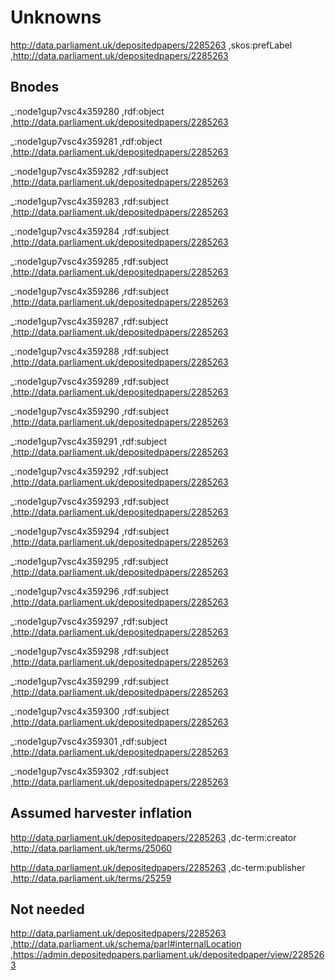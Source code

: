 # Unknowns

<http://data.parliament.uk/depositedpapers/2285263> ,skos:prefLabel ,http://data.parliament.uk/depositedpapers/2285263

## Bnodes

_:node1gup7vsc4x359280 ,rdf:object ,<http://data.parliament.uk/depositedpapers/2285263>

_:node1gup7vsc4x359281 ,rdf:object ,<http://data.parliament.uk/depositedpapers/2285263>

_:node1gup7vsc4x359282 ,rdf:subject ,<http://data.parliament.uk/depositedpapers/2285263>

_:node1gup7vsc4x359283 ,rdf:subject ,<http://data.parliament.uk/depositedpapers/2285263>

_:node1gup7vsc4x359284 ,rdf:subject ,<http://data.parliament.uk/depositedpapers/2285263>

_:node1gup7vsc4x359285 ,rdf:subject ,<http://data.parliament.uk/depositedpapers/2285263>

_:node1gup7vsc4x359286 ,rdf:subject ,<http://data.parliament.uk/depositedpapers/2285263>

_:node1gup7vsc4x359287 ,rdf:subject ,<http://data.parliament.uk/depositedpapers/2285263>

_:node1gup7vsc4x359288 ,rdf:subject ,<http://data.parliament.uk/depositedpapers/2285263>

_:node1gup7vsc4x359289 ,rdf:subject ,<http://data.parliament.uk/depositedpapers/2285263>

_:node1gup7vsc4x359290 ,rdf:subject ,<http://data.parliament.uk/depositedpapers/2285263>

_:node1gup7vsc4x359291 ,rdf:subject ,<http://data.parliament.uk/depositedpapers/2285263>

_:node1gup7vsc4x359292 ,rdf:subject ,<http://data.parliament.uk/depositedpapers/2285263>

_:node1gup7vsc4x359293 ,rdf:subject ,<http://data.parliament.uk/depositedpapers/2285263>

_:node1gup7vsc4x359294 ,rdf:subject ,<http://data.parliament.uk/depositedpapers/2285263>

_:node1gup7vsc4x359295 ,rdf:subject ,<http://data.parliament.uk/depositedpapers/2285263>

_:node1gup7vsc4x359296 ,rdf:subject ,<http://data.parliament.uk/depositedpapers/2285263>

_:node1gup7vsc4x359297 ,rdf:subject ,<http://data.parliament.uk/depositedpapers/2285263>

_:node1gup7vsc4x359298 ,rdf:subject ,<http://data.parliament.uk/depositedpapers/2285263>

_:node1gup7vsc4x359299 ,rdf:subject ,<http://data.parliament.uk/depositedpapers/2285263>

_:node1gup7vsc4x359300 ,rdf:subject ,<http://data.parliament.uk/depositedpapers/2285263>

_:node1gup7vsc4x359301 ,rdf:subject ,<http://data.parliament.uk/depositedpapers/2285263>

_:node1gup7vsc4x359302 ,rdf:subject ,<http://data.parliament.uk/depositedpapers/2285263>

## Assumed harvester inflation

<http://data.parliament.uk/depositedpapers/2285263> ,dc-term:creator ,<http://data.parliament.uk/terms/25060>

<http://data.parliament.uk/depositedpapers/2285263> ,dc-term:publisher ,<http://data.parliament.uk/terms/25259>

## Not needed 

<http://data.parliament.uk/depositedpapers/2285263> ,<http://data.parliament.uk/schema/parl#internalLocation> ,<https://admin.depositedpapers.parliament.uk/depositedpaper/view/2285263>

